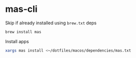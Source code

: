 # mas-cli

Skip if already installed using `brew.txt` deps

```bash
brew install mas
```

Install apps

```bash
xargs mas install <~/dotfiles/macos/dependencies/mas.txt
```